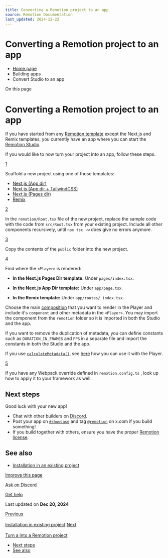 ```yaml
---
title: Converting a Remotion project to an app
source: Remotion Documentation
last_updated: 2024-12-22
---
```


# Converting a Remotion project to an app

- [Home page](/)
- Building apps
- Convert Studio to an app

On this page

# Converting a Remotion project to an app

If you have started from any [Remotion template](/templates) except the Next.js and Remix templates, you currently have an app where you can start the [Remotion Studio](/docs/terminology/studio).

If you would like to now turn your project into an app, follow these steps.

[1](#1)

Scaffold a new project using one of those templates:

- [Next.js (App dir)](/templates/next)
- [Next.js (App dir + TailwindCSS)](/templates/next-tailwind)
- [Next.js (Pages dir)](/templates/next-pages-dir)
- [Remix](/templates/remix)

[2](#2)

In the `remotion/Root.tsx` file of the new project, replace
the sample code with the code from `src/Root.tsx` from your existing project.
Include all other components recursively, until `npx tsc -w` does give
no errors anymore.

[3](#3)

Copy the contents of the `public` folder into the new project.

[4](#4)

Find where the `<Player>` is rendered:

- **In the Next.js Pages Dir template:** Under `pages/index.tsx`.

- **In the Next.js App Dir template:** Under `app/page.tsx`.

- **In the Remix template:** Under `app/routes/_index.tsx`.

Choose the main [composition](/docs/terminology/composition) that you want to render in the Player and include it's `component` and other metadata in the `<Player>`. You may import the component from the `remotion` folder so it is imported in both the Studio and the app.

If you want to remove the duplication of metadata, you can define constants such as `DURATION_IN_FRAMES` and `FPS` in a separate file and import the constants in both the Studio and the app.

If you use [`calculateMetadata()`](/docs/dynamic-metadata#with-the-player), see [here](/docs/dynamic-metadata#with-the-player) how you can use it with the Player.

[5](#5)

If you have any Webpack override defined in `remotion.config.ts`
, look up how to apply it to your framework as well.

## Next steps [​](\#next-steps "Direct link to Next steps")

Good luck with your new app!

- Chat with other builders on [Discord](https://remotion.dev/discord).
- Post your app on [`#showcase`](https://remotion.dev/discord) and tag [`@remotion`](https://x.com/remotion) on x.com if you build something!
- If you build together with others, ensure you have the proper [Remotion license](/docs/license).

## See also [​](\#see-also "Direct link to See also")

- [Installation in an existing project](/docs/brownfield)

[Improve this page](https://github.com/remotion-dev/remotion/edit/main/packages/docs/docs/studio-app.mdx)

[Ask on Discord](https://remotion.dev/discord)

[Get help](/docs/get-help)

Last updated on **Dec 20, 2024**

[Previous\
\
Installation in existing project](/docs/brownfield) [Next\
\
Turn a <Player> into a Remotion project](/docs/player-into-remotion-project)

- [Next steps](#next-steps)
- [See also](#see-also)
